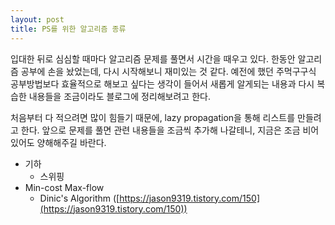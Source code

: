 ```yaml
---
layout: post
title: PS를 위한 알고리즘 종류
---
```


입대한 뒤로 심심할 때마다 알고리즘 문제를 풀면서 시간을 때우고 있다. 한동안 알고리즘 공부에 손을 놨었는데, 다시 시작해보니 재미있는 것 같다. 예전에 했던 주먹구구식 공부방법보다 효율적으로 해보고 싶다는 생각이 들어서 새롭게 알게되는 내용과 다시 복습한 내용들을 조금이라도 블로그에 정리해보려고 한다.

처음부터 다 적으려면 많이 힘들기 때문에, lazy propagation을 통해 리스트를 만들려고 한다. 앞으로 문제를 풀면 관련 내용들을 조금씩 추가해 나갈테니, 지금은 조금 비어있어도 양해해주길 바란다.

*	기하
	*	스위핑 
* Min-cost Max-flow
	* Dinic's Algorithm ([https://jason9319.tistory.com/150](https://jason9319.tistory.com/150))
<!--stackedit_data:
eyJoaXN0b3J5IjpbMzc2MzAzNTAxXX0=
-->